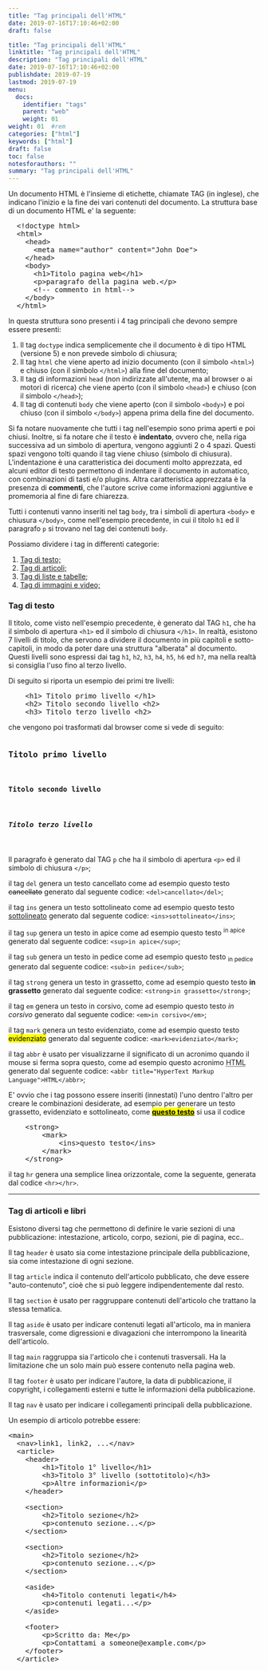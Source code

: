 ```yaml
---
title: "Tag principali dell'HTML"
date: 2019-07-16T17:10:46+02:00
draft: false

title: "Tag principali dell'HTML"
linktitle: "Tag principali dell'HTML"
description: "Tag principali dell'HTML"
date: 2019-07-16T17:10:46+02:00
publishdate: 2019-07-19
lastmod: 2019-07-19
menu:
  docs:
    identifier: "tags"
    parent: "web"
    weight: 01
weight: 01	#rem
categories: ["html"]
keywords: ["html"]
draft: false
toc: false
notesforauthors: ""
summary: "Tag principali dell'HTML"
---
```


<p>Un documento HTML è l'insieme di etichette, chiamate TAG (in inglese), che indicano l'inizio e la fine dei vari contenuti del documento. La struttura base di un documento HTML e' la seguente:</p>
<pre>
  &lt;!doctype html&gt;
  &lt;html&gt;
    &lt;head&gt;
      &lt;meta name="author" content="John Doe"&gt;
    &lt;/head&gt;
    &lt;body&gt;
      &lt;h1&gt;Titolo pagina web&lt;/h1&gt;
      &lt;p&gt;paragrafo della pagina web.&lt;/p&gt;
      &lt;!-- commento in html--&gt;
    &lt;/body&gt;
  &lt;/html&gt;
</pre>

<p>In questa struttura sono presenti i 4 tag principali che devono sempre essere presenti: </p>
<ol>
    <li>Il tag <code>doctype</code> indica semplicemente che il documento è di tipo HTML (versione 5) e non prevede simbolo di chiusura;</li>
    <li>Il tag <code>html</code> che viene aperto ad inizio documento (con il simbolo <code>&lt;html&gt;</code>) e chiuso (con il simbolo <code>&lt;/html&gt;</code>) alla fine del documento;</li>
    <li>Il tag di informazioni <code>head</code> (non indirizzate all'utente, ma al browser o ai motori di ricerca) che viene aperto (con il simbolo <code>&lt;head&gt;</code>) e chiuso (con il simbolo <code>&lt;/head&gt;</code>);</li>
    <li>Il tag di contenuti <code>body</code> che viene aperto (con il simbolo <code>&lt;body&gt;</code>) e poi chiuso (con il simbolo <code>&lt;/body&gt;</code>) appena prima della fine del documento.</li>
</ol>

 <p>Si fa notare nuovamente che tutti i tag nell'esempio sono prima aperti e poi chiusi. Inoltre, si fa notare che il testo è <strong>indentato</strong>, ovvero che, nella riga successiva ad un simbolo di apertura, vengono aggiunti 2 o 4 spazi. Questi spazi vengono tolti quando il tag viene chiuso (simbolo di chiusura). L'indentazione è una caratteristica dei documenti molto apprezzata, ed alcuni editor di testo permettono di indentare il documento in automatico, con combinazioni di tasti e/o plugins. Altra caratteristica apprezzata è la presenza di <strong>commenti</strong>, che l'autore scrive come informazioni aggiuntive e promemoria al fine di fare chiarezza.</p>

 <p>Tutti i contenuti vanno inseriti nel tag <code>body</code>, tra i simboli di apertura <code>&lt;body&gt;</code> e chiusura <code>&lt;/body&gt;</code>, come nell'esempio precedente, in cui il titolo <code>h1</code> ed il paragrafo <code>p</code> si trovano nel tag dei contenuti <code>body</code>.</p>

<p>Possiamo dividere i tag in differenti categorie:</p>

<ol>
    <li><a href="#tagTesto">Tag di testo;</a></li>
    <li><a href="#tagArticoli">Tag di articoli;</a></li>
    <li><a href="#tagListe">Tag di liste e tabelle;</a></li>
    <li><a href="#tagAttr">Tag di immagini e video;</a></li>
</ol>

<h3 id="tagTesto">Tag di testo</h3>

<p>Il titolo, come visto nell'esempio precedente, è generato dal TAG <code>h1</code>, che ha il simbolo di apertura <code>&lt;h1&gt;</code> ed il simbolo di chiusura <code>&lt;/h1&gt;</code>. In realtà, esistono 7 livelli di titolo, che servono a dividere il documento in più capitoli e sotto-capitoli, in modo da poter dare una struttura "alberata" al documento. Questi livelli sono espressi dai tag <code>h1</code>, <code>h2</code>, <code>h3</code>, <code>h4</code>, <code>h5</code>, <code>h6</code> ed <code>h7</code>, ma nella realtà si consiglia l'uso fino al terzo livello.</p>

<p> Di seguito si riporta un esempio dei primi tre livelli:
<pre>
    &lt;h1&gt; Titolo primo livello &lt;/h1&gt;
    &lt;h2&gt; Titolo secondo livello &lt;h2&gt;
    &lt;h3&gt; Titolo terzo livello &lt;h2&gt;
</pre>
    che vengono poi trasformati dal browser come si vede di seguito:
<pre>
<h3>Titolo primo livello</h3>
<h4>Titolo secondo livello</h4>
<h5>Titolo terzo livello</h5>
</pre>
</p>

<p>Il paragrafo è generato dal TAG <code>p</code> che ha il simbolo di apertura <code>&lt;p&gt;</code> ed il simbolo di chiusura <code>&lt;/p&gt;</code>;</p>

<p>il tag <code>del</code> genera un testo cancellato come ad esempio questo testo <del>cancellato</del> generato dal seguente codice:
    <code>&lt;del&gt;cancellato&lt;/del&gt;</code>;</p>
<p>il tag <code>ins</code> genera un testo sottolineato come ad esempio questo testo <ins>sottolineato</ins> generato dal seguente codice: <code>&lt;ins&gt;sottolineato&lt;/ins&gt;</code>;</p>
<p>il tag <code>sup</code> genera un testo in apice come ad esempio questo testo <sup>in apice</sup> generato dal seguente codice:
    <code>&lt;sup&gt;in apice&lt;/sup&gt;</code>;</p>
<p>il tag <code>sub</code> genera un testo in pedice come ad esempio questo testo <sub>in pedice</sub> generato dal seguente codice:
    <code>&lt;sub&gt;in pedice&lt;/sub&gt;</code>;</p>
<p>il tag <code>strong</code> genera un testo in grassetto, come ad esempio questo testo <strong>in grassetto</strong> generato dal seguente codice:
    <code>&lt;strong&gt;in grassetto&lt;/strong&gt;</code>;</p>
<p>il tag <code>em</code> genera un testo in corsivo, come ad esempio questo testo <em>in corsivo</em> generato dal seguente codice:
    <code>&lt;em&gt;in corsivo&lt;/em&gt;</code>;</p>
<p>il tag <code>mark</code> genera un testo evidenziato, come ad esempio questo testo <mark>evidenziato</mark> generato dal seguente codice:
    <code>&lt;mark&gt;evidenziato&lt;/mark&gt;</code>;</p>
<p>il tag <code>abbr</code> è usato per visualizzarne il significato di un acronimo quando il mouse si ferma sopra questo, come ad esempio questo acronimo <abbr title="HyperText Markup Language">HTML</abbr> generato dal seguente codice:
    <code>&lt;abbr title="HyperText Markup Language"&gt;HTML&lt;/abbr&gt;</code>;</p>

<!-- Obsolete TAG <acronym title="as soon as possible">ASAP</acronym> -->
<!-- Obsolete TAG <big>This text is big</big> -->

<p>E' ovvio che i tag possono essere inseriti (innestati) l'uno dentro l'altro per creare le combinazioni desiderate, ad esempio per generare un testo grassetto, evidenziato e sottolineato, come <strong><mark><ins>questo testo</ins></mark></strong> si usa il codice</p>

<pre>
    &lt;strong&gt;
        &lt;mark&gt;
            &lt;ins&gt;questo testo&lt;/ins&gt;
        &lt;/mark&gt;
    &lt;/strong&gt;
</pre>
</p>


<p>il tag <code>hr</code> genera una semplice linea orizzontale, come la seguente, generata dal codice <code>&lt;hr&gt;&lt;/hr&gt;</code>.</p>

<hr></hr>

<h3 id="tagArticoli">Tag di articoli e libri</h3>

<p>Esistono diversi tag che permettono di definire le varie sezioni di una pubblicazione: intestazione, articolo, corpo, sezioni, pie di pagina, ecc..</p>

<p>Il tag <code>header</code> è usato sia come intestazione principale della pubblicazione, sia come intestazione di ogni sezione.</p>

<p>Il tag <code>article</code> indica il contenuto dell'articolo pubblicato, che deve essere "auto-contenuto", cioè che si può leggere indipendentemente dal resto.</p>

<p>Il tag <code>section</code> è usato per raggruppare contenuti dell'articolo che trattano la stessa tematica.</p>

<p>Il tag <code>aside</code> è usato per indicare contenuti legati all'articolo, ma in maniera trasversale, come digressioni e divagazioni che interrompono la linearità dell'articolo.</p>

<p>Il tag <code>main</code> raggruppa sia l'articolo che i contenuti trasversali. Ha la limitazione che un solo main può essere contenuto nella pagina web.</p>

<p>Il tag <code>footer</code> è usato per indicare l'autore, la data di pubblicazione, il copyright, i collegamenti esterni e tutte le informazioni della pubblicazione.</p>

<p>Il tag <code>nav</code> è usato per indicare i collegamenti principali della pubblicazione.</p>

Un esempio di articolo potrebbe essere:
<pre>
&lt;main&gt;
  &lt;nav&gt;link1, link2, ...&lt;/nav&gt;
  &lt;article&gt;
    &lt;header&gt;
        &lt;h1&gt;Titolo 1° livello&lt;/h1&gt;
        &lt;h3&gt;Titolo 3° livello (sottotitolo)&lt;/h3&gt;
        &lt;p&gt;Altre informazioni&lt;/p&gt;
    &lt;/header&gt;

    &lt;section&gt;
        &lt;h2&gt;Titolo sezione&lt;/h2&gt;
        &lt;p&gt;contenuto sezione...&lt;/p&gt;
    &lt;/section&gt;

    &lt;section&gt;
        &lt;h2&gt;Titolo sezione&lt;/h2&gt;
        &lt;p&gt;contenuto sezione...&lt;/p&gt;
    &lt;/section&gt;

    &lt;aside&gt;
        &lt;h4&gt;Titolo contenuti legati&lt;/h4&gt;
        &lt;p&gt;contenuti legati...&lt;/p&gt;
    &lt;/aside&gt;

    &lt;footer&gt;
        &lt;p&gt;Scritto da: Me&lt;/p&gt;
        &lt;p&gt;Contattami a someone@example.com&lt;/p&gt;
    &lt;/footer&gt;
  &lt;/article&gt;
</pre>
